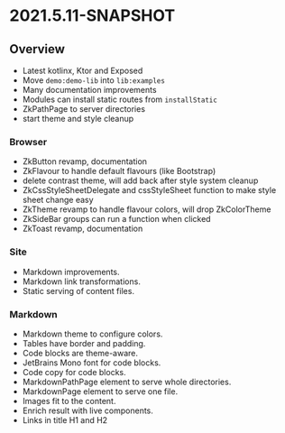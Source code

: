 # 2021.5.11-SNAPSHOT

## Overview

* Latest kotlinx, Ktor and Exposed
* Move `demo:demo-lib` into `lib:examples`
* Many documentation improvements
* Modules can install static routes from `installStatic`
* ZkPathPage to server directories
* start theme and style cleanup

### Browser

* ZkButton revamp, documentation
* ZkFlavour to handle default flavours (like Bootstrap)
* delete contrast theme, will add back after style system cleanup
* ZkCssStyleSheetDelegate and cssStyleSheet function to make style sheet change easy
* ZkTheme revamp to handle flavour colors, will drop ZkColorTheme
* ZkSideBar groups can run a function when clicked
* ZkToast revamp, documentation

### Site

* Markdown improvements.
* Markdown link transformations.
* Static serving of content files.

### Markdown

* Markdown theme to configure colors.
* Tables have border and padding.
* Code blocks are theme-aware.
* JetBrains Mono font for code blocks.
* Code copy for code blocks.
* MarkdownPathPage element to serve whole directories.
* MarkdownPage element to serve one file.
* Images fit to the content.
* Enrich result with live components.
* Links in title H1 and H2
